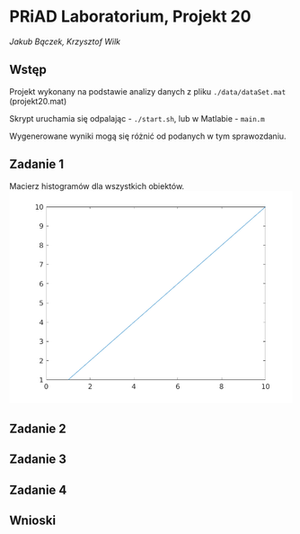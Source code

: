 # PRiAD Laboratorium, Projekt 20

_Jakub Bączek, Krzysztof Wilk_

## Wstęp

Projekt wykonany na podstawie analizy danych z pliku `./data/dataSet.mat` (projekt20.mat)

Skrypt uruchamia się odpalając - `./start.sh`, lub w Matlabie - `main.m`

Wygenerowane wyniki mogą się różnić od podanych w tym sprawozdaniu.

## Zadanie 1

Macierz histogramów dla wszystkich obiektów.
![did not generate!!!][rawHistogramMatrix]


## Zadanie 2

## Zadanie 3

## Zadanie 4

## Wnioski

[rawHistogramMatrix]: output/histMat.png "Macierz histogramów"
[dataQuantity]: https://github.com/kubehe/data-analysis-intro/raw/master/output/dataQuantity.png "Liczba reprezentów"
[arithmeticAvgsByClass]: https://github.com/kubehe/data-analysis-intro/raw/master/output/arithmeticAvgByClass.png "Średnie arytmetyczne według klas"
[geometricMeansByClass]: https://github.com/kubehe/data-analysis-intro/raw/master/output/geometricMeansByClass.png "Średnie geometryczne według klas"
[harmonicMeansByClass]: https://github.com/kubehe/data-analysis-intro/raw/master/output/harmonicMeansByClass.png "Średnie harmoniczne według klas"
[mediansByClass]: https://github.com/kubehe/data-analysis-intro/raw/master/output/mediansByClass.png "Mediany według klas"
[minMaxByClass]: https://github.com/kubehe/data-analysis-intro/raw/master/output/minMaxByClass.png ""
[standardDeviationsByClass]: https://github.com/kubehe/data-analysis-intro/raw/master/output/standardDeviationsByClass.png ""
[variancesByClass]: https://github.com/kubehe/data-analysis-intro/raw/master/output/variancesByClass.png ""
[correlationAttsTable]: https://github.com/kubehe/data-analysis-intro/raw/master/output/correlationAttsTable.png ""
[matOfDependenceGraph]: https://github.com/kubehe/data-analysis-intro/raw/master/output/matOfDependenceGraph.png ""
[focusedMatOfDependenceGraph]: https://github.com/kubehe/data-analysis-intro/raw/master/output/focusedMatOfDependenceGraph.png ""
<!-- []: https://github.com/kubehe/data-analysis-intro/raw/master/output/.png "" -->